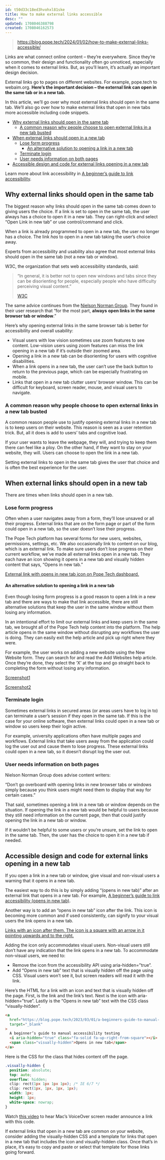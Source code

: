 ```yaml
---
id: t50d33c18ed3hvohxl81ske
title: How to make external links accessible
desc: ""
updated: 1708046388798
created: 1708046162573
---
```


> https://blog.pope.tech/2024/01/02/how-to-make-external-links-accessible/

Links are what connect online content – they’re everywhere. Since they’re so common, their design and functionality often go unnoticed, especially when it comes to external links. But, as you’ll learn, it’s actually an important design decision.

External links go to pages on different websites. For example, pope.tech to webaim.org. **Here’s the important decision – the external link can open in the same tab or in a new tab.**

In this article, we’ll go over why most external links should open in the same tab. We’ll also go over how to make external links that open in new tabs more accessible including code snippets.

- [Why external links should open in the same tab](#why-external-links-should-open-in-the-same-tab)
  - [A common reason why people choose to open external links in a new tab busted](#a-common-reason-why-people-choose-to-open-external-links-in-a-new-tab-busted)
- [When external links should open in a new tab](#when-external-links-should-open-in-a-new-tab)
  - [Lose form progress](#lose-form-progress)
    - [An alternative solution to opening a link in a new tab](#an-alternative-solution-to-opening-a-link-in-a-new-tab)
  - [Terminate login](#terminate-login)
  - [User needs information on both pages](#user-needs-information-on-both-pages)
- [Accessible design and code for external links opening in a new tab](#accessible-design-and-code-for-external-links-opening-in-a-new-tab)

Learn more about link accessibility in [A beginner’s guide to link accessibility](https://blog.pope.tech/2023/01/01/link-accessibility/).

## Why external links should open in the same tab

The biggest reason why links should open in the same tab comes down to giving users the choice. If a link is set to open in the same tab, the user always has a choice to open it in a new tab. They can right-click and select “Open Link in new tab” or use control/command and click.

When a link is already programmed to open in a new tab, the user no longer has a choice. The link _has_ to open in a new tab taking the user’s choice away.

Experts from accessibility and usability also agree that most external links should open in the same tab (not a new tab or window).

W3C, the organization that sets web accessibility standards, said:

> “In general, it is better not to open new windows and tabs since they can be disorienting for people, especially people who have difficulty perceiving visual content.”
>
> [W3C](https://www.w3.org/TR/WCAG20-TECHS/G200.html)

The same advice continues from the [Nielson Norman Group](https://www.nngroup.com/articles/new-browser-windows-and-tabs/). They found in their user research that “for the most part, **always** **open links in the same browser tab or window**.”

Here’s why opening external links in the same browser tab is better for accessibility and overall usability:

- Visual users with low vision sometimes use zoom features to see content. Low-vision users using zoom features can miss the link opening in a new tab if it’s outside their zoomed area.
- Opening a link in a new tab can be disorienting for users with cognitive disabilities.
- When a link opens in a new tab, the user can’t use the back button to return to the previous page, which can be especially frustrating on mobile.
- Links that open in a new tab clutter users’ browser window. This can be difficult for keyboard, screen reader, mouse, and visual users to navigate.

### A common reason why people choose to open external links in a new tab busted

A common reason people use to justify opening external links in a new tab is to keep users on their website. This reason is seen as a user retention trick. But, all it does is add to users’ tabs and cognitive load.

If your user wants to leave the webpage, they will, and trying to keep them there can feel like a ploy. On the other hand, if they want to stay on your website, they will. Users can choose to open the link in a new tab.

Setting external links to open in the same tab gives the user that choice and is often the best experience for the user.

## When external links should open in a new tab

There are times when links should open in a new tab.

### Lose form progress

Often when a user navigates away from a form, they’ll lose unsaved or all their progress. External links that are on the form page or part of the form could open in a new tab, so the user doesn’t lose their progress.

The Pope Tech platform has several forms for new users, websites, permissions, settings, etc. We also occasionally link to content on our blog, which is an external link. To make sure users don’t lose progress on their current workflow, we’ve made all external links open in a new tab. They each have an icon showing it opens in a new tab and visually hidden content that says, “Opens in new tab.”

[External link with opens in new tab icon on Pope Tech dashboard.](https://blog.pope.tech/wp-content/uploads/2023/12/Screenshot-2023-12-07-at-3.43.11-PM-1024x226.png)

#### An alternative solution to opening a link in a new tab

Even though losing form progress is a good reason to open a link in a new tab and there are ways to make that link accessible, there are still alternative solutions that keep the user in the same window without them losing any information.

In an intentional effort to limit our external links and keep users in the same tab, we brought all of the Pope Tech help content into the platform. The help article opens in the same window without disrupting any workflows the user is doing. They can easily exit the help article and pick up right where they were.

For example, the user works on adding a new website using the New Website form. They can search for and read the Add Websites help article. Once they’re done, they select the ‘X’ at the top and go straight back to completing the form without losing any information.

[Screenshot1](https://blog.pope.tech/wp-content/uploads/2023/12/Screenshot-2023-12-21-at-12.04.13-PM-1024x480.png)

[Screenshot2](https://blog.pope.tech/wp-content/uploads/2023/12/Screenshot-2023-12-21-at-12.04.28-PM-1024x474.png)

### Terminate login

Sometimes external links in secured areas (or areas users have to log in to) can terminate a user’s session if they open in the same tab. If this is the case for your online software, then external links could open in a new tab or window so users keep their login active.

For example, university applications often have multiple pages and workflows. External links that take users away from the application could log the user out and cause them to lose progress. These external links could open in a new tab, so it doesn’t disrupt log the user out.

### User needs information on both pages

Nielson Norman Group does advise content writers:

“Don’t go overboard with opening links in new browser tabs or windows simply because you think users might need them to display that way for certain cases.”

That said, sometimes opening a link in a new tab or window depends on the situation. If opening the link in a new tab would be helpful to users because they still need information on the current page, then that could justify opening the link in a new tab or window.

If it wouldn’t be helpful to some users or you’re unsure, set the link to open in the same tab. Then, the user has the choice to open it in a new tab if needed.

## Accessible design and code for external links opening in a new tab

If you open a link in a new tab or window, give visual and non-visual users a warning that it opens in a new tab.

The easiest way to do this is by simply adding “(opens in new tab)” after an external link that opens in a new tab. For example, [A beginner’s guide to link accessibility (opens in new tab)](https://blog.pope.tech/2023/01/01/link-accessibility/).

Another way is to add an “opens in new tab” icon after the link. This icon is becoming more common and if used consistently, can signify to your visual users the link opens in a new tab.

[Links with an icon after them. The icon is a square with an arrow in it pointing upwards and to the right.](https://blog.pope.tech/wp-content/uploads/2023/12/Screenshot-2023-12-12-at-3.09.09-PM-1024x289.png)

Adding the icon only accommodates visual users. Non-visual users still don’t have any indication that the link opens in a new tab. To accommodate non-visual users, we need to:

- Remove the icon from the accessibility API using aria-hidden=”true”.
- Add “Opens in new tab” text that is visually hidden off the page using CSS. Visual users won’t see it, but screen readers will read it with the link.

Here’s the HTML for a link with an icon and text that is visually hidden off the page. First, is the link and the link’s text. Next is the icon with aria-hidden=”true”. Lastly is the “Opens in new tab” text with the CSS class “visually-hidden”.

```html
<a
  href="https://blog.pope.tech/2023/03/01/a-beginners-guide-to-manual-  accessibility-testing/"
  target="_blank"
>
  A beginner’s guide to manual accessibility testing
  <i aria-hidden="true" class="fa-solid fa-up-right-from-square"></i>
  <span class="visually-hidden">Opens in new tab</span>
</a>
```

Here is the CSS for the class that hides content off the page.

```css
.visually-hidden {
  position: absolute;
  top: auto;
  overflow: hidden;
  clip: rect(1px 1px 1px 1px); /* IE 6/7 */
  clip: rect(1px, 1px, 1px, 1px);
  width: 1px;
  height: 1px;
  white-space: nowrap;
}
```

Watch [this video](https://www.youtube.com/watch?v=Ti2sT7-9VSI) to hear Mac’s VoiceOver screen reader announce a link with this code.

If external links that open in a new tab are common on your website, consider adding the visually-hidden CSS and a template for links that open in a new tab that includes the icon and visually-hidden class. Once that’s in place, it’s easy to copy and paste or select that template for those links going forward.
